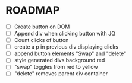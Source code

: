 # ROADMAP

- [ ] Create button on DOM
- [ ] Append div when clicking button with JQ
- [ ] Count clicks of button
- [ ] create a p in previous div displaying clicks
- [ ] append button elements "Swap" and "delete"
- [ ] style generated divs background red
- [ ] "swap" toggles from red to yellow
- [ ] "delete" removes parent div container

